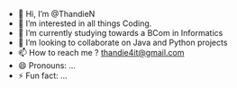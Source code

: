 - 👋 Hi, I’m @ThandieN
- 👀 I’m interested in all things Coding.
- 🌱 I’m currently studying towards a BCom in Informatics
- 💞️ I’m looking to collaborate on Java and Python projects
- 📫 How to reach me ? thandie4it@gmail.com
- 😄 Pronouns: ...
- ⚡ Fun fact: ...

<!---
ThandieN/ThandieN is a ✨ special ✨ repository because its `README.md` (this file) appears on your GitHub profile.
You can click the Preview link to take a look at your changes.
--->
